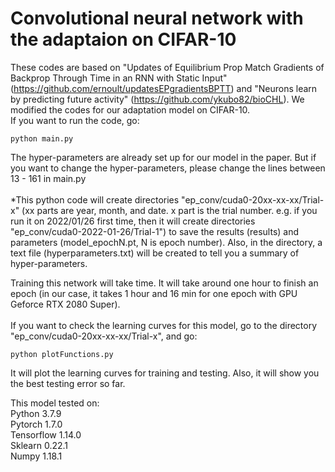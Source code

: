 # Convolutional neural network with the adaptaion on CIFAR-10

These codes are based on "Updates of Equilibrium Prop Match Gradients of Backprop Through Time in an RNN with Static Input" (https://github.com/ernoult/updatesEPgradientsBPTT) and "Neurons learn by predicting future activity" (https://github.com/ykubo82/bioCHL).
We modified the codes for our adaptation model on CIFAR-10.<br/>
If you want to run the code, go:
```
python main.py 
```
The hyper-parameters are already set up for our model in the paper. But if you want to change the hyper-parameters, please change the lines between 13 - 161 in main.py <br/> <br/>
*This python code will create directories "ep_conv/cuda0-20xx-xx-xx/Trial-x" (xx parts are year, month, and date. x part is the trial number. e.g. if you run it on 2022/01/26 first time, then it will create directories "ep_conv/cuda0-2022-01-26/Trial-1") to save the results (results) and parameters (model_epochN.pt, N is epoch number). Also, in the directory, a text file (hyperparameters.txt) will be created to tell you a summary of hyper-parameters.<br/> 

Training this network will take time. It will take around one hour to finish an epoch (in our case, it takes 1 hour and 16 min for one epoch with GPU Geforce RTX 2080 Super).<br/><br/>
If you want to check the learning curves for this model, go to the directory "ep_conv/cuda0-20xx-xx-xx/Trial-x", and go:

```
python plotFunctions.py
```
It will plot the learning curves for training and testing. Also, it will show you the best testing error so far. <br/>

This model tested on: <br/>
Python 3.7.9 <br/>
Pytorch 1.7.0 <br/>
Tensorflow 1.14.0 <br/>
Sklearn 0.22.1 <br/>
Numpy 1.18.1 <br/>


